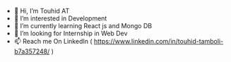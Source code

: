 - 👋 Hi, I’m Touhid AT
- 👀 I’m interested in Development 
- 🌱 I’m currently learning React js and Mongo DB
- 💞️ I’m looking for Internship in Web Dev
- 📫 Reach me On LinkedIn ( https://www.linkedin.com/in/touhid-tamboli-b7a357248/ )

<!---
Touhidarz/Touhidarz is a ✨ special ✨ repository because its `README.md` (this file) appears on your GitHub profile.
You can click the Preview link to take a look at your changes.
--->

